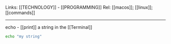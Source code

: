 Links: [[TECHNOLOGY]] - [[PROGRAMMING]]
Rel: [[macos]]; [[linux]]; [[commands]]

--- 

echo - [[print]] a string in the [[Terminal]]

```sh
echo "my string"
```
